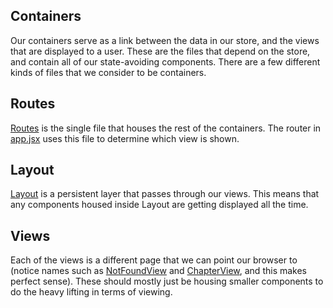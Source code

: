 Containers
----------

Our containers serve as a link between the data in our store, and the views that are displayed to a user. These are the files that depend on the store, and contain all of our state-avoiding components. There are a few different kinds of files that we consider to be containers.

## Routes
[Routes](./Routes) is the single file that houses the rest of the containers. The router in [app.jsx](../app.jsx) uses this file to determine which view is shown.

## Layout
[Layout](./Layout) is a persistent layer that passes through our views. This means that any components housed inside Layout are getting displayed all the time.

## Views
Each of the views is a different page that we can point our browser to (notice names such as [NotFoundView](./NotFoundView) and [ChapterView](./ChapterView), and this makes perfect sense). These should mostly just be housing smaller components to do the heavy lifting in terms of viewing.
